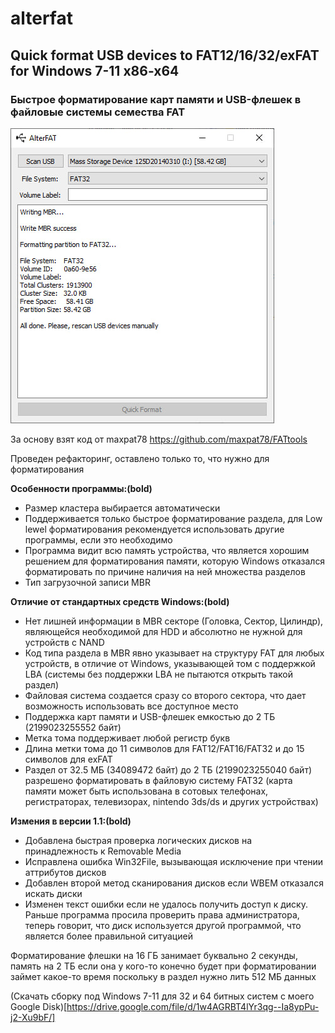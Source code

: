 # alterfat
## Quick format USB devices to FAT12/16/32/exFAT for Windows 7-11 x86-x64
### Быстрое форматирование карт памяти и USB-флешек в файловые системы семества FAT

![Скриншот](https://github.com/0xMihalich/alterfat/blob/main/screen.jpg?raw=true)

За основу взят код от maxpat78 https://github.com/maxpat78/FATtools

Проведен рефакторинг, оставлено только то, что нужно для форматирования

**Особенности программы:(bold)**
- Размер кластера выбирается автоматически
- Поддерживается только быстрое форматирование раздела, для Low lewel форматирования рекомендуется использовать другие программы, если это необходимо
- Программа видит всю память устройства, что является хорошим решением для форматирования памяти, которую Windows отказался форматировать по причине наличия на ней множества разделов
- Тип загрузочной записи MBR

**Отличие от стандартных средств Windows:(bold)**
- Нет лишней информации в MBR секторе (Головка, Сектор, Цилиндр), являющейся необходимой для HDD и абсолютно не нужной для устройств с NAND
- Код типа раздела в MBR явно указывает на структуру FAT для любых устройств, в отличие от Windows, указывающей том с поддержкой LBA (системы без поддержки LBA не пытаются открыть такой раздел)
- Файловая система создается сразу со второго сектора, что дает возможность использовать все доступное место
- Поддержка карт памяти и USB-флешек емкостью до 2 ТБ (2199023255552 байт)
- Метка тома поддерживает любой регистр букв
- Длина метки тома до 11 символов для FAT12/FAT16/FAT32 и до 15 символов для exFAT
- Раздел от 32.5 МБ (34089472 байт) до 2 ТБ (2199023255040 байт) разрешено форматировать в файловую систему FAT32 (карта памяти может быть использована в сотовых телефонах, регистраторах, телевизорах, nintendo 3ds/ds и других устройствах)

**Измения в версии 1.1:(bold)**
- Добавлена быстрая проверка логических дисков на принадлежность к Removable Media
- Исправлена ошибка Win32File, вызывающая исключение при чтении аттрибутов дисков
- Добавлен второй метод сканирования дисков если WBEM отказался искать диски
- Изменен текст ошибки если не удалось получить доступ к диску. Раньше программа просила проверить права администратора, теперь говорит, что диск используется другой программой, что является более правильной ситуацией

Форматирование флешки на 16 ГБ занимает буквально 2 секунды, память на 2 ТБ если она у кого-то конечно будет при форматировании займет какое-то время поскольку в раздел нужно лить 512 МБ данных

(Скачать сборку под Windows 7-11 для 32 и 64 битных систем с моего Google Disk)[https://drive.google.com/file/d/1w4AGRBT4lYr3qg--Ia8ypPu-j2-Xu9bF/]
